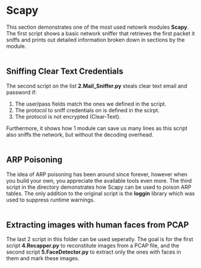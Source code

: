 # Scapy 

This section demonstrates one of the most used netowrk modules <b>Scapy</b>. The first script shows a basic network sniffer that retrieves the first packet it sniffs and 
prints out detailed information broken down in sections by the module.  
<br>

## Sniffing Clear Text Credentials

The second script on the list <b>2.Mail_Sniffer.py</b> steals clear text email and password if:
1. The user/pass fields match the ones we defined in the script.
2. The protocol to sniff credentials on is defined in the scirpt.
3. The protocol is not encrypted (Clear-Text).
  
Furthermore, it shows how 1 module can save us many lines as this script also sniffs the network, but without the decoding overhead.
<br>
<br>
## ARP Poisoning
The idea of ARP poisoning has been around since forever, however when you build your own, you appreciate the available tools even more.
The third script in the directory demonstrates how Scapy can be used to poison ARP tables. The only addition to the original script is the <b>loggin</b> library 
which was used to suppress runtime warnings.
<br>
<br>
## Extracting images with human faces from PCAP
The last 2 script in this folder can be used seperatly. The goal is for the first script <b>4.Recapper.py</b> to reconstitute images from a PCAP file, and the second script <b>5.FaceDetector.py</b> to extract only the ones with faces in them and mark these images.
